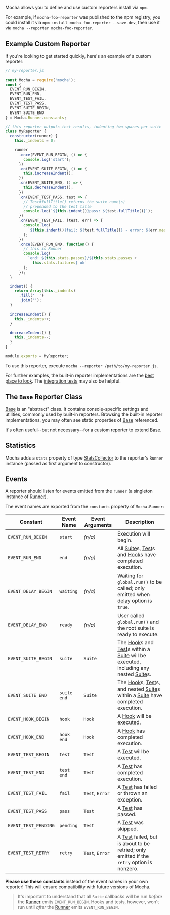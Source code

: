 Mocha allows you to define and use custom reporters install via `npm`.

For example, if `mocha-foo-reporter` was published to the npm registry, you could install it via `npm install mocha-foo-reporter --save-dev`, then use it via `mocha --reporter mocha-foo-reporter`.

## Example Custom Reporter

If you're looking to get started quickly, here's an example of a custom reporter:

```js
// my-reporter.js

const Mocha = require('mocha');
const {
  EVENT_RUN_BEGIN,
  EVENT_RUN_END,
  EVENT_TEST_FAIL,
  EVENT_TEST_PASS,
  EVENT_SUITE_BEGIN,
  EVENT_SUITE_END
} = Mocha.Runner.constants;

// this reporter outputs test results, indenting two spaces per suite
class MyReporter {
  constructor(runner) {
    this._indents = 0;

    runner
      .once(EVENT_RUN_BEGIN, () => {
        console.log('start');
      })
      .on(EVENT_SUITE_BEGIN, () => {
        this.increaseIndent();
      })
      .on(EVENT_SUITE_END, () => {
        this.decreaseIndent();
      })
      .on(EVENT_TEST_PASS, test => {
        // Test#fullTitle() returns the suite name(s)
        // prepended to the test title
        console.log(`${this.indent()}pass: ${test.fullTitle()}`);
      })
      .on(EVENT_TEST_FAIL, (test, err) => {
        console.log(
          `${this.indent()}fail: ${test.fullTitle()} - error: ${err.message}`
        );
      })
      .once(EVENT_RUN_END, function() {
        // this is Runner
        console.log(
          `end: ${this.stats.passes}/${this.stats.passes +
            this.stats.failures} ok`
        );
      });
  }

  indent() {
    return Array(this._indents)
      .fill('  ')
      .join('');
  }

  increaseIndent() {
    this._indents++;
  }

  decreaseIndent() {
    this._indents--;
  }
}

module.exports = MyReporter;
```

To use this reporter, execute `mocha --reporter /path/to/my-reporter.js`.

For further examples, the built-in reporter implementations are the [best place to look](https://github.com/mochajs/mocha/tree/master/lib/reporters). The [integration tests](https://github.com/mochajs/mocha/tree/master/test/reporters) may also be helpful.

## The `Base` Reporter Class

[Base] is an "abstract" class. It contains console-specific settings and utilities, commonly used by built-in reporters. Browsing the built-in reporter implementations, you may often see static properties of [Base] referenced.

It's often useful--but not necessary--for a custom reporter to extend [Base].

## Statistics

Mocha adds a `stats` property of type [StatsCollector](/api/module-lib_stats-collector.html) to the reporter's `Runner` instance (passed as first argument to constructor).

## Events

A reporter should listen for events emitted from the `runner` (a singleton instance of [Runner]).

The event names are exported from the `constants` property of `Mocha.Runner`:

| Constant             | Event Name  | Event Arguments | Description                                                                                 |
| -------------------- | ----------- | --------------- | ------------------------------------------------------------------------------------------- |
| `EVENT_RUN_BEGIN`    | `start`     | _(n/a)_         | Execution will begin.                                                                       |
| `EVENT_RUN_END`      | `end`       | _(n/a)_         | All [Suite]s, [Test]s and [Hook]s have completed execution.                                 |
| `EVENT_DELAY_BEGIN`  | `waiting`   | _(n/a)_         | Waiting for `global.run()` to be called; only emitted when [delay] option is `true`.        |
| `EVENT_DELAY_END`    | `ready`     | _(n/a)_         | User called `global.run()` and the root suite is ready to execute.                          |
| `EVENT_SUITE_BEGIN`  | `suite`     | `Suite`         | The [Hook]s and [Test]s within a [Suite] will be executed, including any nested [Suite]s.   |
| `EVENT_SUITE_END`    | `suite end` | `Suite`         | The [Hook]s, [Test]s, and nested [Suite]s within a [Suite] have completed execution.        |
| `EVENT_HOOK_BEGIN`   | `hook`      | `Hook`          | A [Hook] will be executed.                                                                  |
| `EVENT_HOOK_END`     | `hook end`  | `Hook`          | A [Hook] has completed execution.                                                           |
| `EVENT_TEST_BEGIN`   | `test`      | `Test`          | A [Test] will be executed.                                                                  |
| `EVENT_TEST_END`     | `test end`  | `Test`          | A [Test] has completed execution.                                                           |
| `EVENT_TEST_FAIL`    | `fail`      | `Test`, `Error` | A [Test] has failed or thrown an exception.                                                 |
| `EVENT_TEST_PASS`    | `pass`      | `Test`          | A [Test] has passed.                                                                        |
| `EVENT_TEST_PENDING` | `pending`   | `Test`          | A [Test] was skipped.                                                                       |
| `EVENT_TEST_RETRY`   | `retry`     | `Test`, `Error` | A [Test] failed, but is about to be retried; only emitted if the `retry` option is nonzero. |

**Please use these constants** instead of the event names in your own reporter! This will ensure compatibility with future versions of Mocha.

> It's important to understand that all `Suite` callbacks will be run _before_ the [Runner] emits `EVENT_RUN_BEGIN`. Hooks and tests, however, won't run until _after_ the [Runner] emits `EVENT_RUN_BEGIN`.

[runner]: /api/mocha.runner
[test]: /api/mocha.test
[hook]: /api/mocha.hook
[suite]: /api/mocha.suite
[base]: /api/mocha.reporters.base
[delay]: /#delayed-root-suite
